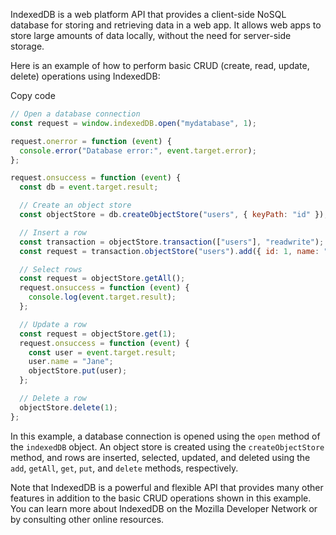 IndexedDB is a web platform API that provides a client-side NoSQL database for storing and retrieving data in a web app. It allows web apps to store large amounts of data locally, without the need for server-side storage.

Here is an example of how to perform basic CRUD (create, read, update, delete) operations using IndexedDB:

Copy code

```js
// Open a database connection
const request = window.indexedDB.open("mydatabase", 1);

request.onerror = function (event) {
  console.error("Database error:", event.target.error);
};

request.onsuccess = function (event) {
  const db = event.target.result;

  // Create an object store
  const objectStore = db.createObjectStore("users", { keyPath: "id" });

  // Insert a row
  const transaction = objectStore.transaction(["users"], "readwrite");
  const request = transaction.objectStore("users").add({ id: 1, name: "John" });

  // Select rows
  const request = objectStore.getAll();
  request.onsuccess = function (event) {
    console.log(event.target.result);
  };

  // Update a row
  const request = objectStore.get(1);
  request.onsuccess = function (event) {
    const user = event.target.result;
    user.name = "Jane";
    objectStore.put(user);
  };

  // Delete a row
  objectStore.delete(1);
};
```

In this example, a database connection is opened using the `open` method of the `indexedDB` object. An object store is created using the `createObjectStore` method, and rows are inserted, selected, updated, and deleted using the `add`, `getAll`, `get`, `put`, and `delete` methods, respectively.

Note that IndexedDB is a powerful and flexible API that provides many other features in addition to the basic CRUD operations shown in this example. You can learn more about IndexedDB on the Mozilla Developer Network or by consulting other online resources.
